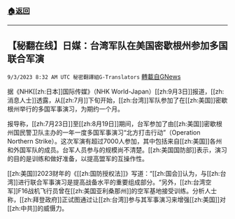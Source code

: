 ###  [:house:返回](README.md)
---


## 【秘翻在线】日媒：台湾军队在美国密歇根州参加多国联合军演
`9/3/2023 8:32 AM UTC 秘密翻譯組G-Translators` [轉載自GNews](https://gnews.org/articles/1638178)

据《NHK[[zh:日本]]国际传媒》（NHK World-Japan）[[zh:9月3日]]报道，[[zh:消息人士]]透露，从[[zh:7月]]下旬开始，[[zh:台湾]]军队参加了在[[zh:美国]]密歇根州举行的多国军事演习，为期约一个月。

报导称，[[zh:7月23日]]至[[zh:8月19日]]期间，台军参加了由[[zh:美国]]密歇根州国民警卫队主办的一年一度多国军事演习“北方打击行动”（Operation Northern Strike）。这次军演有超过7000人参加，其中包括来自[[zh:美国]]各州和外国军队的成员。台军人员参与的规模尚不清楚。[[zh:美国国防部]]表示，演习的目的是训练和做好准备，以提高盟军的互操作性。

[[zh:美国]]2023财年的《[[zh:国防授权法]]》写道：“[[zh:国会]]认为，与[[zh:台湾]]进行联合军事演习是提高战备水平的重要组成部分。“另外，[[zh:台湾空军]]F16战机飞行员曾在[[zh:美国亚利桑那州]]的空军基地接受训练。分析人士称，[[zh:拜登政府]]正试图通过让[[zh:台湾]]参与其军事演习来增强[[zh:美国]]对[[zh:中共]]的威慑力。
